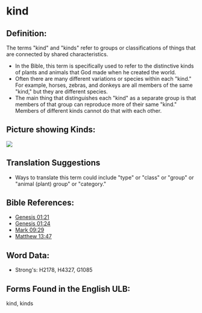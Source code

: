 # kind

## Definition:

The terms "kind" and "kinds" refer to groups or classifications of things that are connected by shared characteristics.

* In the Bible, this term is specifically used to refer to the distinctive kinds of plants and animals that God made when he created the world.
* Often there are many different variations or species within each "kind." For example, horses, zebras, and donkeys are all members of the same "kind," but they are different species.
* The main thing that distinguishes each "kind" as a separate group is that members of that group can reproduce more of their same "kind." Members of different kinds cannot do that with each other.

## Picture showing Kinds:

<a href="https://content.bibletranslationtools.org/WycliffeAssociates/en_tw/raw/branch/master/PNGs/k/Kinds.png"><img src="https://content.bibletranslationtools.org/WycliffeAssociates/en_tw/raw/branch/master/PNGs/k/Kinds.png" ></a>

## Translation Suggestions

* Ways to translate this term could include "type" or "class" or "group" or "animal (plant) group" or "category."

## Bible References:

* [Genesis 01:21](rc://en/tn/help/gen/01/21)
* [Genesis 01:24](rc://en/tn/help/gen/01/24)
* [Mark 09:29](rc://en/tn/help/mrk/09/29)
* [Matthew 13:47](rc://en/tn/help/mat/13/47)

## Word Data:

* Strong's: H2178, H4327, G1085

## Forms Found in the English ULB:

kind, kinds


